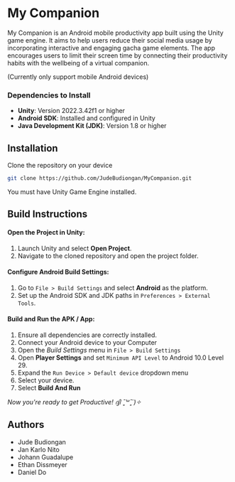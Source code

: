 # My Companion

My Companion is an Android mobile productivity app built using the Unity game engine. It aims to help users reduce their social media usage by incorporating interactive and engaging gacha game elements. The app encourages users to limit their screen time by connecting their productivity habits with the wellbeing of a virtual companion.

(Currently only support mobile Android devices)

### Dependencies to Install
- **Unity**: Version 2022.3.42f1 or higher
- **Android SDK**: Installed and configured in Unity
- **Java Development Kit (JDK)**: Version 1.8 or higher

## Installation

Clone the repository on your device

```bash
git clone https://github.com/JudeBudiongan/MyCompanion.git
```

You must have Unity Game Engine installed.


## Build Instructions

#### Open the Project in Unity:

1. Launch Unity and select **Open Project**.
2. Navigate to the cloned repository and open the project folder.

#### Configure Android Build Settings:

1. Go to `File > Build Settings` and select **Android** as the platform.
2. Set up the Android SDK and JDK paths in `Preferences > External Tools`.

#### Build and Run the APK / App:

1. Ensure all dependencies are correctly installed.
2. Connect your Android device to your Computer
3. Open the *Build Settings* menu in `File > Build Settings`
4. Open **Player Settings** and set `Minimum API Level` to Android 10.0 Level 29.
5. Expand the `Run Device > Default device` dropdown menu
6. Select your device.
7. Select **Build And Run**

*Now you're ready to get Productive! ദ്ദി ˉ͈̀꒳ˉ͈́ )✧*

## Authors

- Jude Budiongan
- Jan Karlo Nito
- Johann Guadalupe
- Ethan Dissmeyer
- Daniel Do
